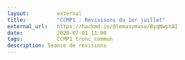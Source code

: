```yaml
---
layout:         external
title:          "CCMP1 : Revisisons du 1er juillet"
external_url:   https://hackmd.io/@lemasymasa/ByqNwptAI
date:           2020-07-01 11:00
tags:           CCMP1 tronc_commun
description: Seance de revisions
---
```

